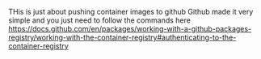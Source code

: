 THis is just about pushing container images to github
Github made it very simple and you just need to follow the commands here
https://docs.github.com/en/packages/working-with-a-github-packages-registry/working-with-the-container-registry#authenticating-to-the-container-registry
